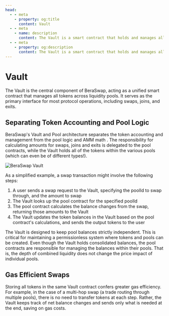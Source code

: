 ```yaml
---
head:
  - - meta
    - property: og:title
      content: Vault
  - - meta
    - name: description
      content: The Vault is a smart contract that holds and manages all tokens in each BeraSwap pool. It is also the portal through which most BeraSwap operations take place
  - - meta
    - property: og:description
      content: The Vault is a smart contract that holds and manages all tokens in each BeraSwap pool. It is also the portal through which most BeraSwap operations take place
---
```


# Vault

The Vault is the central component of BeraSwap, acting as a unified smart contract that manages all tokens across liquidity pools. It serves as the primary interface for most protocol operations, including swaps, joins, and exits.

## Separating Token Accounting and Pool Logic

BeraSwap's Vault and Pool architecture separates the token accounting and management from the pool logic and AMM math . The responsibility for calculating amounts for swaps, joins and exits is delegated to the pool contracts, while the Vault holds all of the tokens within the various pools (which can even be of different types!).

![BeraSwap Vault](/assets/vault.png)

As a simplified example, a swap transaction might involve the following steps:

1. A user sends a swap request to the Vault, specifying the poolId to swap through, and the amount to swap
2. The Vault looks up the pool contract for the specified poolId
3. The pool contract calculates the balance changes from the swap, returning those amounts to the Vault
4. The Vault updates the token balances in the Vault based on the pool contract's calculations, and sends the output tokens to the user

The Vault is designed to keep pool balances strictly independent. This is critical for maintaining a permissionless system where tokens and pools can be created. Even though the Vault holds consolidated balances, the pool contracts are responsible for managing the balances within their pools. That is, the depth of combined liquidity does not change the price impact of individual pools.

## Gas Efficient Swaps

Storing all tokens in the same Vault contract confers greater gas efficiency. For example, in the case of a multi-hop swap (a trade routing through multiple pools), there is no need to transfer tokens at each step. Rather, the Vault keeps track of net balance changes and sends only what is needed at the end, saving on gas costs.
